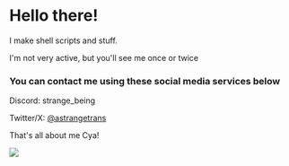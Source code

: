 # Hello there!
I make shell scripts and stuff.

I'm not very active, but you'll see me once or twice 

### You can contact me using these social media services below

Discord: strange_being

Twitter/X: [@astrangetrans](https://twitter.com/astrangetrans)


That's all about me
Cya!



<img src=https://raw.githubusercontent.com/strangetheproot/practical-shell-files/main/assets/dance.gif>


